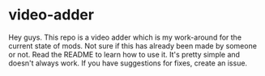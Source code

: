 # video-adder
Hey guys. This repo is a video adder which is my work-around for the current state of mods. Not sure if this has already been made by someone or not. Read the README to learn how to use it. It's pretty simple and doesn't always work. If you have suggestions for fixes, create an issue.
